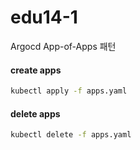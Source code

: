 # edu14-1
Argocd App-of-Apps 패턴

#### create apps
```bash
kubectl apply -f apps.yaml
```

#### delete apps
```bash
kubectl delete -f apps.yaml
```
